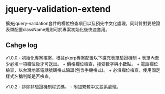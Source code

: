 # jquery-validation-extend
擴充jquery-validation套件的欄位檢查項目以及預先中文化處理，同時針對要驗證表單配置className規則可於專案初始化後快速套用。

## Cahge log
v1.0.0
    - 初始化專案檔案，根據pkerp專案配置以下擴充表單驗證機制
        + 表單內至少必填一項欄位後才可送出。
        + 價格欄位檢查，接受數字與小數點。
        + 電話欄位檢查，以台灣地區電話號碼格式驗證(包含手機格式)。
        + 必填欄位檢查，使用固定樣式名稱判斷是否檢查。

v1.0.2
    - 排除非驗證機制程式碼。
    - 附加繁體中文語系處理。


